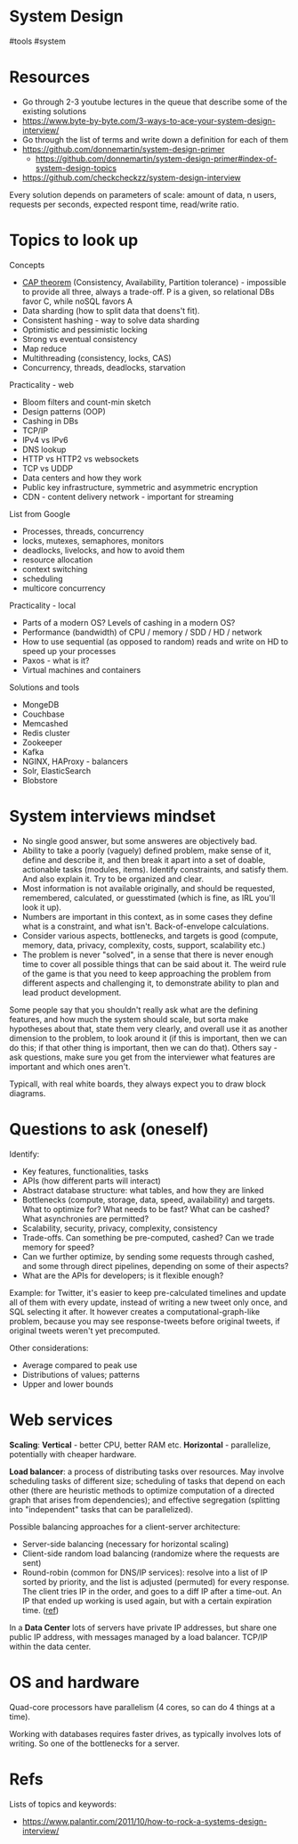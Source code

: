 # System Design

#tools #system

# Resources

* Go through 2-3 youtube lectures in the queue that describe some of the existing solutions
* https://www.byte-by-byte.com/3-ways-to-ace-your-system-design-interview/
* Go through the list of terms and write down a definition for each of them
* https://github.com/donnemartin/system-design-primer
    * https://github.com/donnemartin/system-design-primer#index-of-system-design-topics
* https://github.com/checkcheckzz/system-design-interview

Every solution depends on parameters of scale: amount of data, n users, requests per seconds, expected respont time, read/write ratio.

# Topics to look up

Concepts
* [CAP theorem](https://en.wikipedia.org/wiki/CAP_theorem) (Consistency, Availability, Partition tolerance) - impossible to provide all three, always a trade-off.	 P is a given, so relational DBs favor C, while noSQL favors A
* Data sharding (how to split data that doens't fit).
* Consistent hashing - way to solve data sharding
* Optimistic and pessimistic locking
* Strong vs eventual consistency
* Map reduce
* Multithreading (consistency, locks, CAS)
* Concurrency, threads, deadlocks, starvation

Practicality - web
* Bloom filters and count-min sketch
* Design patterns (OOP)
* Cashing in DBs
* TCP/IP
* IPv4 vs IPv6
* DNS lookup
* HTTP vs HTTP2 vs websockets
* TCP vs UDDP
* Data centers and how they work
* Public key infrastructure, symmetric and asymmetric encryption
* CDN - content delivery network - important for streaming

List from Google
* Processes, threads, concurrency
* locks, mutexes, semaphores, monitors
* deadlocks, livelocks, and how to avoid them
* resource allocation
* context switching
* scheduling
* multicore concurrency

Practicality - local
* Parts of a modern OS? Levels of cashing in a modern OS?
* Performance (bandwidth) of CPU / memory / SDD / HD / network
* How to use sequential (as opposed to random) reads and write on HD to speed up your processes
* Paxos - what is it?
* Virtual machines and containers

Solutions and tools
* MongeDB
* Couchbase
* Memcashed
* Redis cluster
* Zookeeper
* Kafka
* NGINX, HAProxy - balancers
* Solr, ElasticSearch
* Blobstore

# System interviews mindset

* No single good answer, but some answeres are objectively bad.
* Ability to take a poorly (vaguely) defined problem, make sense of it, define and describe it, and then break it apart into a set of doable, actionable tasks (modules, items). Identify constraints, and satisfy them. And also explain it. Try to be organized and clear.
* Most information is not available originally, and should be requested, remembered, calculated, or guesstimated (which is fine, as IRL you'll look it up).
* Numbers are important in this context, as in some cases they define what is a constraint, and what isn't. Back-of-envelope calculations.
* Consider various aspects, bottlenecks, and targets is good (compute, memory, data, privacy, complexity, costs, support, scalability etc.)
* The problem is never "solved", in a sense that there is never enough time to cover all possible things that can be said about it. The weird rule of the game is that you need to keep approaching the problem from different aspects and challenging it, to demonstrate ability to plan and lead product development.

Some people say that you shouldn't really ask what are the defining features, and how much the system should scale, but sorta make hypotheses about that, state them very clearly, and overall use it as another dimension to the problem, to look around it (if this is important, then we can do this; if that other thing is important, then we can do that). Others say - ask questions, make sure you get from the interviewer what features are important and which ones aren't.

Typicall, with real white boards, they always expect you to draw block diagrams.

# Questions to ask (oneself)

Identify:
* Key features, functionalities, tasks
* APIs (how different parts will interact)
* Abstract database structure: what tables, and how they are linked
* Bottlenecks (compute, storage, data, speed, availability) and targets. What to optimize for? What needs to be fast? What can be cashed? What asynchronies are permitted?
* Scalability, security, privacy, complexity, consistency
* Trade-offs. Can something be pre-computed, cashed? Can we trade memory for speed?
* Can we further optimize, by sending some requests through cashed, and some through direct pipelines, depending on some of their aspects?
* What are the APIs for developers; is it flexible enough?

Example: for Twitter, it's easier to keep pre-calculated timelines and update all of them with every update, instead of writing a new tweet only once, and SQL selecting it after. It however creates a computational-graph-like problem, because you may see response-tweets before original tweets, if original tweets weren't yet precomputed.

Other considerations:
* Average compared to peak use
* Distributions of values; patterns
* Upper and lower bounds

# Web services

**Scaling**: **Vertical** - better CPU, better RAM etc. **Horizontal** - parallelize, potentially with cheaper hardware.

**Load balancer**: a process of distributing tasks over resources. May involve scheduling tasks of different size; scheduling of tasks that depend on each other (there are heuristic methods to optimize computation of a directed graph that arises from dependencies); and effective segregation (splitting into "independent" tasks that can be parallelized).

Possible balancing approaches for a client-server architecture:
* Server-side balancing (necessary for horizontal scaling)
* Client-side random load balancing (randomize where the requests are sent)
* Round-robin (common for DNS/IP services): resolve into a list of IP sorted by priority, and the list is adjusted (permuted) for every response. The client tries IP in the order, and goes to a diff IP after a time-out. An IP that ended up working is used again, but with a certain expiration time. ([ref](https://en.wikipedia.org/wiki/Round-robin_DNS))

In a **Data Center** lots of servers have private IP addresses, but share one public IP address, with messages managed by a load balancer. TCP/IP within the data center.

# OS and hardware

Quad-core processors have parallelism (4 cores, so can do 4 things at a time).

Working with databases requires faster drives, as typically involves lots of writing. So one of the bottlenecks for a server.

# Refs

Lists of topics and keywords:
* https://www.palantir.com/2011/10/how-to-rock-a-systems-design-interview/